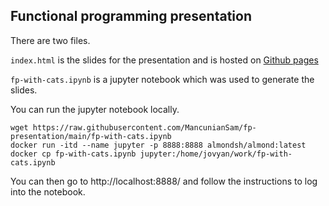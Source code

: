 ## Functional programming presentation

There are two files. 

`index.html` is the slides for the presentation and is hosted on [Github pages](https://mancuniansam.github.io/fp-presentation/index.html)

`fp-with-cats.ipynb` is a jupyter notebook which was used to generate the slides.

You can run the jupyter notebook locally.

```shell
wget https://raw.githubusercontent.com/MancunianSam/fp-presentation/main/fp-with-cats.ipynb
docker run -itd --name jupyter -p 8888:8888 almondsh/almond:latest
docker cp fp-with-cats.ipynb jupyter:/home/jovyan/work/fp-with-cats.ipynb
```

You can then go to http://localhost:8888/ and follow the instructions to log into the notebook.



